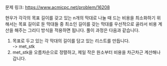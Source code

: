 문제 링크: https://www.acmicpc.net/problem/16208

현우가 각각의 목표 길이를 갖고 있는 n개의 막대로 나눌 때 드는 비용을 최소화하기 위해서는 목표 길이로 둔 막대들 중 최소인 길이를 갖는 막대를 우선적으로 골라서 비용 계산을 해주는 그리디 방식을 적용하면 됩니다. 풀이 과정은 다음과 같습니다.

1. 목표로 두고 있는 각 막대의 길이를 담고 있는 리스트를 만듭니다.  
   -> met_stk
2. met_stk을 오름차순으로 정렬하고, 제일 작은 원소부터 비용을 차근차근 계산해나갑니다.
